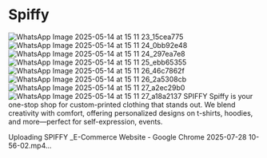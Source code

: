 # Spiffy
![WhatsApp Image 2025-05-14 at 15 11 23_15cea775](https://github.com/user-attachments/assets/7bcd5efe-e65b-49d5-b456-70f26f216720)
![WhatsApp Image 2025-05-14 at 15 11 24_0bb92e48](https://github.com/user-attachments/assets/f8af5e11-bae3-477f-b9df-c3cd678f6fa0)
![WhatsApp Image 2025-05-14 at 15 11 24_297ea7e8](https://github.com/user-attachments/assets/181e7fce-8a3f-474c-b498-76dea6c98281)
![WhatsApp Image 2025-05-14 at 15 11 25_ebb65355](https://github.com/user-attachments/assets/9fe54999-94bb-4602-bcdc-477f1f63f866)
![WhatsApp Image 2025-05-14 at 15 11 26_46c7862f](https://github.com/user-attachments/assets/a328e158-d8a9-4665-b09d-c456de483f1d)
![WhatsApp Image 2025-05-14 at 15 11 26_2a5308cb](https://github.com/user-attachments/assets/17d30fa1-085b-4ef5-861a-68ea2671777f)
![WhatsApp Image 2025-05-14 at 15 11 27_a2ec29b0](https://github.com/user-attachments/assets/000f5b93-a3f9-4e67-a4f1-f99c85b17891)
![WhatsApp Image 2025-05-14 at 15 11 27_a18a2137](https://github.com/user-attachments/assets/da47498c-4466-4d62-8bc8-0b74ed7cd687)
SPIFFY
Spiffy is your one-stop shop for custom-printed clothing that stands out. We blend creativity with comfort, offering personalized designs on t-shirts, hoodies, and more—perfect for self-expression, events.


Uploading SPIFFY _E-Commerce Website - Google Chrome 2025-07-28 10-56-02.mp4…

